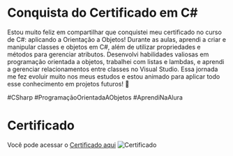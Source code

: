 # Conquista do Certificado em C#

Estou muito feliz em compartilhar que conquistei meu certificado no curso de C#: aplicando a Orientação a Objetos! Durante as aulas, aprendi a criar e manipular classes e objetos em C#, além de utilizar propriedades e métodos para gerenciar atributos. Desenvolvi habilidades valiosas em programação orientada a objetos, trabalhei com listas e lambdas, e aprendi a gerenciar relacionamentos entre classes no Visual Studio. Essa jornada me fez evoluir muito nos meus estudos e estou animado para aplicar todo esse conhecimento em projetos futuros! 🚀

#CSharp #ProgramaçãoOrientadaAObjetos #AprendiNaAlura


# Certificado

Você pode acessar o [Certificado aqui](ScreenSound/certificado/certificado.PNG)
![Certificado](https://github.com/GersonAparecidoLima/AplicandoOO/tree/master/ScreenSound/certificado/certificado.PNG)
